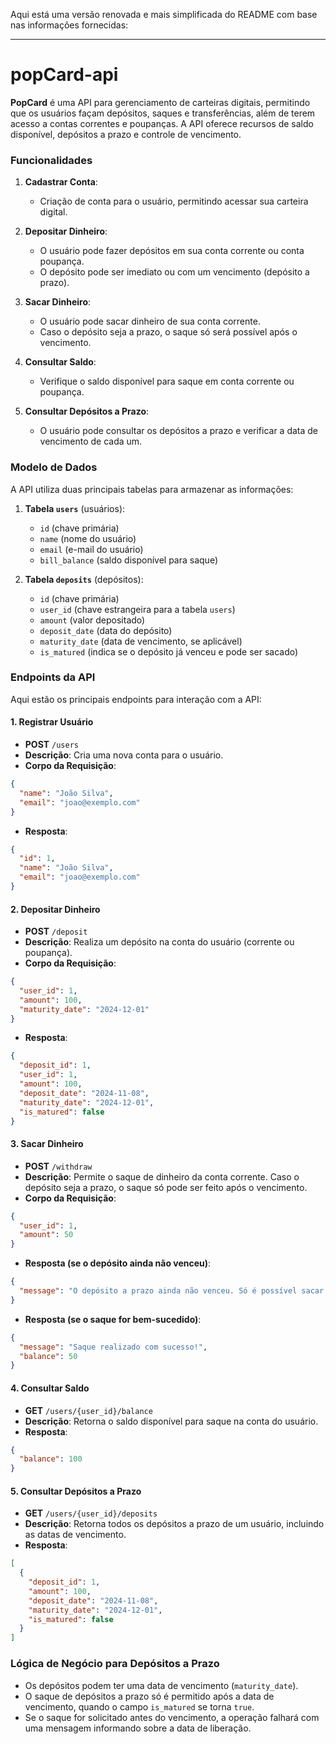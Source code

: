 Aqui está uma versão renovada e mais simplificada do README com base nas informações fornecidas:

---

# popCard-api

**PopCard** é uma API para gerenciamento de carteiras digitais, permitindo que os usuários façam depósitos, saques e transferências, além de terem acesso a contas correntes e poupanças. A API oferece recursos de saldo disponível, depósitos a prazo e controle de vencimento.

### Funcionalidades

1. **Cadastrar Conta**:
   - Criação de conta para o usuário, permitindo acessar sua carteira digital.

2. **Depositar Dinheiro**:
   - O usuário pode fazer depósitos em sua conta corrente ou conta poupança.
   - O depósito pode ser imediato ou com um vencimento (depósito a prazo).

3. **Sacar Dinheiro**:
   - O usuário pode sacar dinheiro de sua conta corrente.
   - Caso o depósito seja a prazo, o saque só será possível após o vencimento.

4. **Consultar Saldo**:
   - Verifique o saldo disponível para saque em conta corrente ou poupança.

5. **Consultar Depósitos a Prazo**:
   - O usuário pode consultar os depósitos a prazo e verificar a data de vencimento de cada um.

### Modelo de Dados

A API utiliza duas principais tabelas para armazenar as informações:

1. **Tabela `users`** (usuários):
   - `id` (chave primária)
   - `name` (nome do usuário)
   - `email` (e-mail do usuário)
   - `bill_balance` (saldo disponível para saque)

2. **Tabela `deposits`** (depósitos):
   - `id` (chave primária)
   - `user_id` (chave estrangeira para a tabela `users`)
   - `amount` (valor depositado)
   - `deposit_date` (data do depósito)
   - `maturity_date` (data de vencimento, se aplicável)
   - `is_matured` (indica se o depósito já venceu e pode ser sacado)

### Endpoints da API

Aqui estão os principais endpoints para interação com a API:

#### 1. **Registrar Usuário**

- **POST** `/users`
- **Descrição**: Cria uma nova conta para o usuário.
- **Corpo da Requisição**:

```json
{
  "name": "João Silva",
  "email": "joao@exemplo.com"
}
```

- **Resposta**:

```json
{
  "id": 1,
  "name": "João Silva",
  "email": "joao@exemplo.com"
}
```

#### 2. **Depositar Dinheiro**

- **POST** `/deposit`
- **Descrição**: Realiza um depósito na conta do usuário (corrente ou poupança).
- **Corpo da Requisição**:

```json
{
  "user_id": 1,
  "amount": 100,
  "maturity_date": "2024-12-01"
}
```

- **Resposta**:

```json
{
  "deposit_id": 1,
  "user_id": 1,
  "amount": 100,
  "deposit_date": "2024-11-08",
  "maturity_date": "2024-12-01",
  "is_matured": false
}
```

#### 3. **Sacar Dinheiro**

- **POST** `/withdraw`
- **Descrição**: Permite o saque de dinheiro da conta corrente. Caso o depósito seja a prazo, o saque só pode ser feito após o vencimento.
- **Corpo da Requisição**:

```json
{
  "user_id": 1,
  "amount": 50
}
```

- **Resposta (se o depósito ainda não venceu)**:

```json
{
  "message": "O depósito a prazo ainda não venceu. Só é possível sacar após a data de vencimento."
}
```

- **Resposta (se o saque for bem-sucedido)**:

```json
{
  "message": "Saque realizado com sucesso!",
  "balance": 50
}
```

#### 4. **Consultar Saldo**

- **GET** `/users/{user_id}/balance`
- **Descrição**: Retorna o saldo disponível para saque na conta do usuário.
- **Resposta**:

```json
{
  "balance": 100
}
```

#### 5. **Consultar Depósitos a Prazo**

- **GET** `/users/{user_id}/deposits`
- **Descrição**: Retorna todos os depósitos a prazo de um usuário, incluindo as datas de vencimento.
- **Resposta**:

```json
[
  {
    "deposit_id": 1,
    "amount": 100,
    "deposit_date": "2024-11-08",
    "maturity_date": "2024-12-01",
    "is_matured": false
  }
]
```

### Lógica de Negócio para Depósitos a Prazo

- Os depósitos podem ter uma data de vencimento (`maturity_date`).
- O saque de depósitos a prazo só é permitido após a data de vencimento, quando o campo `is_matured` se torna `true`.
- Se o saque for solicitado antes do vencimento, a operação falhará com uma mensagem informando sobre a data de liberação.
